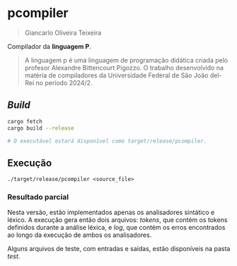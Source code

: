 # pcompiler

> Giancarlo Oliveira Teixeira

Compilador da **linguagem P**.

> A linguagem p é uma linguagem de programação didática criada pelo profesor 
Alexandre Bittencourt Pigozzo. O trabalho desenvolvido na matéria de compiladores 
da Universidade Federal de São João del-Rei no período 2024/2.

## *Build*

```bash
cargo fetch
cargo build --release

# O executável estará disponível como target/release/pcompiler.
```

## Execução

```
./target/release/pcompiler <source_file>
```

### Resultado parcial

Nesta versão, estão implementados apenas os analisadores sintático e léxico.
A execução gera então dois arquivos: *tokens*, que contém os tokens definidos 
durante a análise léxica, e *log*, que contém os erros encontrados ao longo da
execução de ambos os analisadores.

Alguns arquivos de teste, com entradas e saídas, estão disponíveis na 
pasta *test*.
